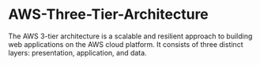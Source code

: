# AWS-Three-Tier-Architecture
The AWS 3-tier architecture is a scalable and resilient approach to building web applications on the AWS cloud platform. It consists of three distinct layers: presentation, application, and data. 
